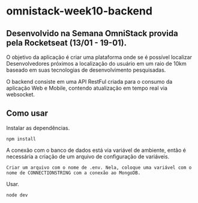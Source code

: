 # omnistack-week10-backend

## Desenvolvido na Semana OmniStack provida pela Rocketseat (13/01 - 19-01).


O objetivo da aplicação é criar uma plataforma onde se é possível localizar Desenvolvedores próximos a localização do usuário em um raio de 10km baseado em suas tecnologias de desenvolvimento pesquisadas.

O backend consiste em uma API RestFul criada para o consumo da aplicação Web e Mobile, contendo atualização em tempo real via websocket.

## Como usar

Instalar as dependências.

``` npm install ```

A conexão com o banco de dados está via variável de ambiente, então é necessária a criação de um arquivo de configuração de variáveis.

``` Criar um arquivo com o nome de .env. Nela, coloque uma variável com o nome de CONNECTIONSTRING com a conexão ao MongoDB. ```

Usar.

``` node dev ```
